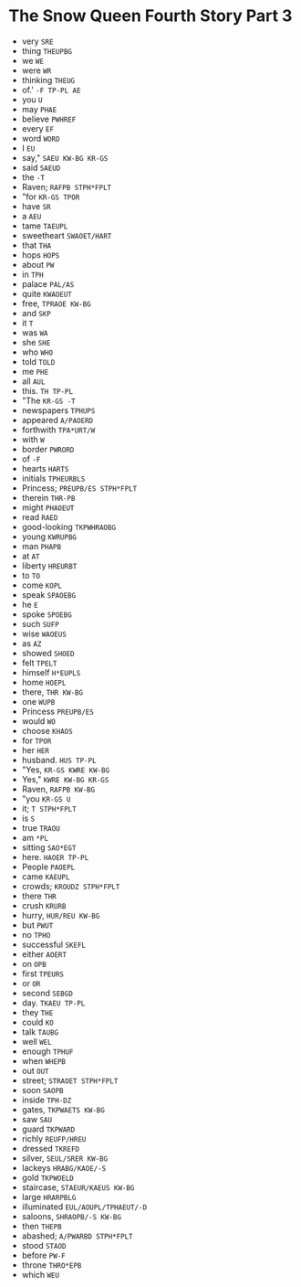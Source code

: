 # The Snow Queen Fourth Story Part 3

* very `SRE`
* thing `THEUPBG`
* we `WE`
* were `WR`
* thinking `THEUG`
* of.' `-F TP-PL AE`
* you `U`
* may `PHAE`
* believe `PWHREF`
* every `EF`
* word `WORD`
* I `EU`
* say," `SAEU KW-BG KR-GS`
* said `SAEUD`
* the `-T`
* Raven; `RAFPB STPH*FPLT`
* "for `KR-GS TPOR`
* have `SR`
* a `AEU`
* tame `TAEUPL`
* sweetheart `SWAOET/HART`
* that `THA`
* hops `HOPS`
* about `PW`
* in `TPH`
* palace `PAL/AS`
* quite `KWAOEUT`
* free, `TPRAOE KW-BG`
* and `SKP`
* it `T`
* was `WA`
* she `SHE`
* who `WHO`
* told `TOLD`
* me `PHE`
* all `AUL`
* this. `TH TP-PL`
* "The `KR-GS -T`
* newspapers `TPHUPS`
* appeared `A/PAOERD`
* forthwith `TPA*URT/W`
* with `W`
* border `PWRORD`
* of `-F`
* hearts `HARTS`
* initials `TPHEURBLS`
* Princess; `PREUPB/ES STPH*FPLT`
* therein `THR-PB`
* might `PHAOEUT`
* read `RAED`
* good-looking `TKPWHRAOBG`
* young `KWRUPBG`
* man `PHAPB`
* at `AT`
* liberty `HREURBT`
* to `TO`
* come `KOPL`
* speak `SPAOEBG`
* he `E`
* spoke `SPOEBG`
* such `SUFP`
* wise `WAOEUS`
* as `AZ`
* showed `SHOED`
* felt `TPELT`
* himself `H*EUPLS`
* home `HOEPL`
* there, `THR KW-BG`
* one `WUPB`
* Princess `PREUPB/ES`
* would `WO`
* choose `KHAOS`
* for `TPOR`
* her `HER`
* husband. `HUS TP-PL`
* "Yes, `KR-GS KWRE KW-BG`
* Yes," `KWRE KW-BG KR-GS`
* Raven, `RAFPB KW-BG`
* "you `KR-GS U`
* it; `T STPH*FPLT`
* is `S`
* true `TRAOU`
* am `*PL`
* sitting `SAO*EGT`
* here. `HAOER TP-PL`
* People `PAOEPL`
* came `KAEUPL`
* crowds; `KROUDZ STPH*FPLT`
* there `THR`
* crush `KRURB`
* hurry, `HUR/REU KW-BG`
* but `PWUT`
* no `TPHO`
* successful `SKEFL`
* either `AOERT`
* on `OPB`
* first `TPEURS`
* or `OR`
* second `SEBGD`
* day. `TKAEU TP-PL`
* they `THE`
* could `KO`
* talk `TAUBG`
* well `WEL`
* enough `TPHUF`
* when `WHEPB`
* out `OUT`
* street; `STRAOET STPH*FPLT`
* soon `SAOPB`
* inside `TPH-DZ`
* gates, `TKPWAETS KW-BG`
* saw `SAU`
* guard `TKPWARD`
* richly `REUFP/HREU`
* dressed `TKREFD`
* silver, `SEUL/SRER KW-BG`
* lackeys `HRABG/KAOE/-S`
* gold `TKPWOELD`
* staircase, `STAEUR/KAEUS KW-BG`
* large `HRARPBLG`
* illuminated `EUL/AOUPL/TPHAEUT/-D`
* saloons, `SHRAOPB/-S KW-BG`
* then `THEPB`
* abashed; `A/PWARBD STPH*FPLT`
* stood `STAOD`
* before `PW-F`
* throne `THRO*EPB`
* which `WEU`

